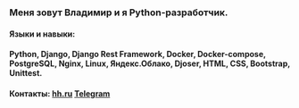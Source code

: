 ### Меня зовут Владимир и я Python-разработчик.
#### Языки и навыки:  
#### Python, Django, Django Rest Framework, Docker, Docker-compose, PostgreSQL, Nginx, Linux, Яндекс.Облако, Djoser, HTML, CSS, Bootstrap, Unittest.
#### Контакты: [hh.ru](https://hh.ru/resume/561e7507ff0b3f41f20039ed1f464c59746962?customDomain=1) [Telegram](https://t.me/es_zirael)

